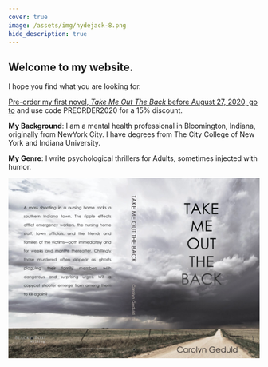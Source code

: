 ```yaml
---
cover: true
image: /assets/img/hydejack-8.png
hide_description: true
---
```


## Welcome to my website. 

I hope you find what you are looking for.

[Pre-order my first novel, *Take Me Out The Back* before August 27, 2020, go to](https://www.blackrosewriting.com/thrillers/takemeouttheback) and use code PREORDER2020 for a 15% discount.

**My Background**: I am a mental health professional in Bloomington, Indiana, originally from NewYork City. I have degrees from The City College of New York and Indiana University.

**My Genre**: I write psychological thrillers for Adults, sometimes injected with humor.

![Take Me Out the Back cover](assets/img/takemeoutthebackcover.png)